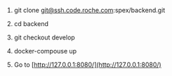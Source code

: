 
1) git clone git@ssh.code.roche.com:spex/backend.git

2) cd backend

3) git checkout develop

4) docker-compouse up

5) Go to [http://127.0.0.1:8080/](http://127.0.0.1:8080/)
